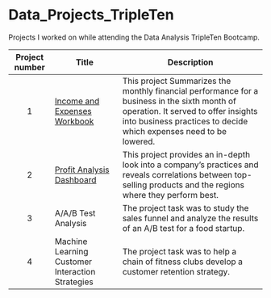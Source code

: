 # Data_Projects_TripleTen
Projects I worked on while attending the Data Analysis TripleTen Bootcamp.


| Project number | Title | Description |
| :-----------: | ----------- |----------- |
| 1 | [Income and Expenses Workbook](https://docs.google.com/spreadsheets/d/1y9H4be2GFuaeRC0ImJloQGkBes0Df3BWYxEPSysCnrQ/edit?usp=sharing) | This project  Summarizes the monthly financial performance for a business in the sixth month of operation. It served to offer insights into business practices to decide which expenses need to be lowered. |
| 2 | [Profit Analysis Dashboard](https://public.tableau.com/views/First_Dashboard_Complete_17517514472520/ProfitByState?:language=en-US&:sid=&:redirect=auth&:display_count=n&:origin=viz_share_link) | This project provides an in-depth look into a company’s practices and reveals correlations between top-selling products and the regions where they perform best.|
| 3 | A/A/B Test Analysis | The project task was to study the sales funnel and analyze the results of an A/B test for a food startup. |
| 4 | Machine Learning Customer Interaction Strategies | The project task was to help a chain of fitness clubs develop a customer retention strategy. |
